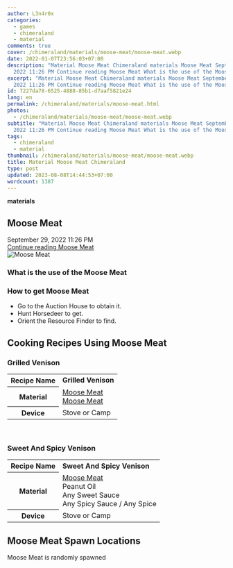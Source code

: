 ```yaml
---
author: L3n4r0x
categories:
  - games
  - chimeraland
  - material
comments: true
cover: /chimeraland/materials/moose-meat/moose-meat.webp
date: 2022-01-07T23:56:03+07:00
description: "Material Moose Meat Chimeraland materials Moose Meat September 29,
  2022 11:26 PM Continue reading Moose Meat What is the use of the Moose Meat "
excerpt: "Material Moose Meat Chimeraland materials Moose Meat September 29,
  2022 11:26 PM Continue reading Moose Meat What is the use of the Moose Meat "
id: 7227da78-6525-4888-85b1-d7aaf5821e24
lang: en
permalink: /chimeraland/materials/moose-meat.html
photos:
  - /chimeraland/materials/moose-meat/moose-meat.webp
subtitle: "Material Moose Meat Chimeraland materials Moose Meat September 29,
  2022 11:26 PM Continue reading Moose Meat What is the use of the Moose Meat "
tags:
  - chimeraland
  - material
thumbnail: /chimeraland/materials/moose-meat/moose-meat.webp
title: Material Moose Meat Chimeraland
type: post
updated: 2023-08-08T14:44:53+07:00
wordcount: 1387
---
```


<link
  rel="stylesheet"
  href="https://rawcdn.githack.com/dimaslanjaka/Web-Manajemen/870a349/css/bootstrap-5-3-0-alpha3-wrapper.css"
/>
<section id="bootstrap-wrapper">
  <div data-bs-theme="dark">
    <div
      class="row g-0 border rounded overflow-hidden flex-md-row mb-4 shadow-sm position-relative bg-dark text-light"
    >
      <div class="col p-4 d-flex flex-column position-static">
        <strong class="d-inline-block mb-2 text-success">materials</strong>
        <h2 class="mb-0">Moose Meat</h2>
        <div class="mb-1 text-muted">September 29, 2022 11:26 PM</div>
        <a
          href="/chimeraland/materials/moose-meat.html"
          class="stretched-link d-none text-primary"
          >Continue reading Moose Meat</a
        >
      </div>
      <div class="col-auto d-none d-md-block d-lg-block">
        <img
          src="https://www.webmanajemen.com/chimeraland/materials/moose-meat/moose-meat.webp"
          alt="Moose Meat"
        />
      </div>
    </div>
    <div class="row">
      <div class="col-lg-6 col-12 mb-2">
        <div class="card">
          <div class="card-body">
            <h3 class="card-title">What is the use of the Moose Meat</h3>
            <div class="card-text"><ul></ul></div>
          </div>
        </div>
      </div>
      <div class="col-lg-6 col-12 mb-2">
        <div class="card">
          <div class="card-body">
            <h3 class="card-title">How to get Moose Meat</h3>
            <div class="card-text">
              <ul>
                <li>Go to the Auction House to obtain it.</li>
                <li>Hunt Horsedeer to get.</li>
                <li>Orient the Resource Finder to find.</li>
              </ul>
            </div>
          </div>
        </div>
      </div>
      <div class="col-12 mb-2">
        <h2 id="cookable">Cooking Recipes Using Moose Meat</h2>
        <div id="recipe-grilled-venison">
          <h3 id="item-grilled-venison">Grilled Venison</h3>
          <div class="mb-2">
            <table class="table">
              <tr>
                <th>Recipe Name</th>
                <td><b>Grilled Venison</b></td>
              </tr>
              <tr>
                <th>Material</th>
                <td>
                  <a
                    class="text-decoration-none text-primary"
                    href="/chimeraland/materials/moose-meat.html"
                    >Moose Meat</a
                  ><br /><a
                    class="text-decoration-none text-primary"
                    href="/chimeraland/materials/moose-meat.html"
                    >Moose Meat</a
                  >
                </td>
              </tr>
              <tr>
                <th>Device</th>
                <td>Stove or Camp</td>
              </tr>
            </table>
          </div>
        </div>
        <br />
        <div id="recipe-sweet-and-spicy-venison">
          <h3 id="item-sweet-and-spicy-venison">Sweet And Spicy Venison</h3>
          <div class="mb-2">
            <table class="table">
              <tr>
                <th>Recipe Name</th>
                <td><b>Sweet And Spicy Venison</b></td>
              </tr>
              <tr>
                <th>Material</th>
                <td>
                  <a
                    class="text-decoration-none text-primary"
                    href="/chimeraland/materials/moose-meat.html"
                    >Moose Meat</a
                  ><br />Peanut Oil<br />Any Sweet Sauce<br />Any Spicy
                  Sauce<span> / </span>Any Spice
                </td>
              </tr>
              <tr>
                <th>Device</th>
                <td>Stove or Camp</td>
              </tr>
            </table>
          </div>
        </div>
      </div>
      <div class="col-12 mb-2">
        <h2>Moose Meat Spawn Locations</h2>
        <p>Moose Meat is randomly spawned</p>
      </div>
    </div>
  </div>
</section>